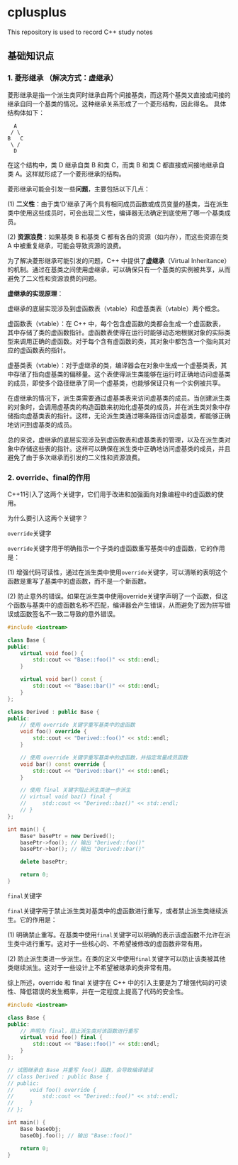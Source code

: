 # cplusplus
This repository is used to record C++ study notes

## 基础知识点
### 1. 菱形继承 （解决方式：虚继承）
菱形继承是指一个派生类同时继承自两个间接基类，而这两个基类又直接或间接的继承自同一个基类的情况。这种继承关系形成了一个菱形结构，因此得名。
具体结构体如下：

      A
     / \
    B   C
     \ /
      D
在这个结构中，类 D 继承自类 B 和类 C，而类 B 和类 C 都直接或间接地继承自类 A。这样就形成了一个菱形继承的结构。

菱形继承可能会引发一些**问题**，主要包括以下几点：

(1) **二义性**：由于类‘D’继承了两个具有相同成员函数或成员变量的基类，当在派生类中使用这些成员时，可会出现二义性，编译器无法确定到底使用了哪一个基类成员。

(2) **资源浪费**：如果基类 B 和基类 C 都有各自的资源（如内存），而这些资源在类 A 中被重复继承，可能会导致资源的浪费。

为了解决菱形继承可能引发的问题，C++ 中提供了**虚继承**（Virtual Inheritance）的机制。通过在基类之间使用虚继承，可以确保只有一个基类的实例被共享，从而避免了二义性和资源浪费的问题。

**虚继承的实现原理**：
    
虚继承的底层实现涉及到虚函数表（vtable）和虚基类表（vtable）两个概念。

虚函数表（vtable）：在 C++ 中，每个包含虚函数的类都会生成一个虚函数表，其中存储了类的虚函数指针。虚函数表使得在运行时能够动态地根据对象的实际类型来调用正确的虚函数。对于每个含有虚函数的类，其对象中都包含一个指向其对应的虚函数表的指针。

虚基类表（vtable）：对于虚继承的类，编译器会在对象中生成一个虚基类表，其中存储了指向虚基类的偏移量。这个表使得派生类能够在运行时正确地访问虚基类的成员，即使多个路径继承了同一个虚基类，也能够保证只有一个实例被共享。

在虚继承的情况下，派生类需要通过虚基类表来访问虚基类的成员。当创建派生类的对象时，会调用虚基类的构造函数来初始化虚基类的成员，并在派生类对象中存储指向虚基类表的指针。这样，无论派生类通过哪条路径访问虚基类，都能够正确地访问到虚基类的成员。

总的来说，虚继承的底层实现涉及到虚函数表和虚基类表的管理，以及在派生类对象中存储这些表的指针。这样可以确保在派生类中正确地访问虚基类的成员，并且避免了由于多次继承而引发的二义性和资源浪费。


### 2. override、final的作用

C++11引入了这两个关键字，它们用于改进和加强面向对象编程中的虚函数的使用。

为什么要引入这两个关键字？

`override`关键字

`override`关键字用于明确指示一个子类的虚函数重写基类中的虚函数，它的作用是：

(1) 增强代码可读性，通过在派生类中使用`override`关键字，可以清晰的表明这个函数是重写了基类中的虚函数，而不是一个新函数。

(2) 防止意外的错误。如果在派生类中使用override关键字声明了一个函数，但这个函数与基类中的虚函数名称不匹配，编译器会产生错误，从而避免了因为拼写错误或函数签名不一致二导致的意外错误。

``` c++
#include <iostream>

class Base {
public:
    virtual void foo() {
        std::cout << "Base::foo()" << std::endl;
    }

    virtual void bar() const {
        std::cout << "Base::bar()" << std::endl;
    }
};

class Derived : public Base {
public:
    // 使用 override 关键字重写基类中的虚函数
    void foo() override {
        std::cout << "Derived::foo()" << std::endl;
    }

    // 使用 override 关键字重写基类中的虚函数，并指定常量成员函数
    void bar() const override {
        std::cout << "Derived::bar()" << std::endl;
    }

    // 使用 final 关键字阻止派生类进一步派生
    // virtual void baz() final {
    //     std::cout << "Derived::baz()" << std::endl;
    // }
};

int main() {
    Base* basePtr = new Derived();
    basePtr->foo(); // 输出 "Derived::foo()"
    basePtr->bar(); // 输出 "Derived::bar()"

    delete basePtr;

    return 0;
}
```

`final`关键字

`final`关键字用于禁止派生类对基类中的虚函数进行重写，或者禁止派生类继续派生。它的作用是：

(1) 明确禁止重写。在基类中使用`final`关键字可以明确的表示该虚函数不允许在派生类中进行重写。这对于一些核心的、不希望被修改的虚函数非常有用。

(2) 防止派生类进一步派生。在类的定义中使用`final`关键字可以防止该类被其他类继续派生。这对于一些设计上不希望被继承的类非常有用。

综上所述，override 和 final 关键字在 C++ 中的引入主要是为了增强代码的可读性、降低错误的发生概率，并在一定程度上提高了代码的安全性。

```c++
#include <iostream>

class Base {
public:
    // 声明为 final，阻止派生类对该函数进行重写
    virtual void foo() final {
        std::cout << "Base::foo()" << std::endl;
    }
};

// 试图继承自 Base 并重写 foo() 函数，会导致编译错误
// class Derived : public Base {
// public:
//     void foo() override {
//         std::cout << "Derived::foo()" << std::endl;
//     }
// };

int main() {
    Base baseObj;
    baseObj.foo(); // 输出 "Base::foo()"

    return 0;
}
```